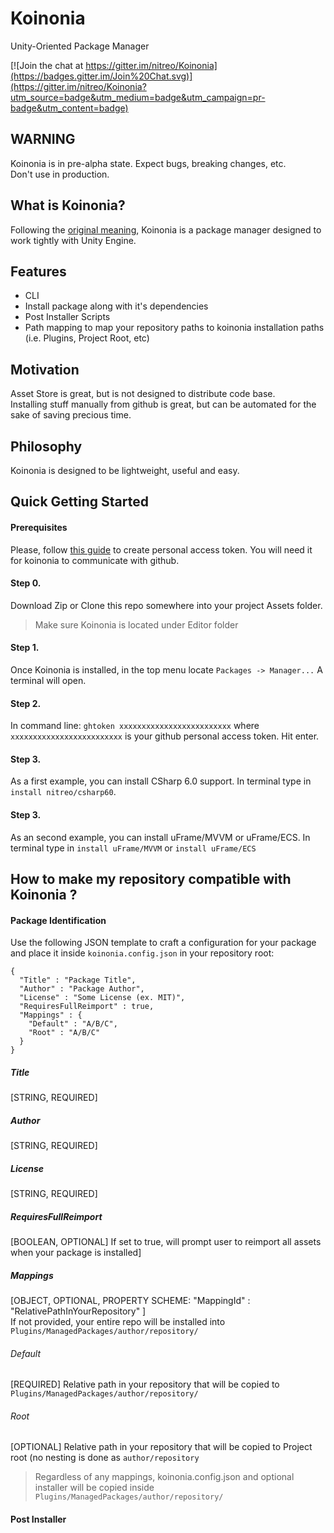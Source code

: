 # Koinonia
Unity-Oriented Package Manager  

[![Join the chat at https://gitter.im/nitreo/Koinonia](https://badges.gitter.im/Join%20Chat.svg)](https://gitter.im/nitreo/Koinonia?utm_source=badge&utm_medium=badge&utm_campaign=pr-badge&utm_content=badge)

## WARNING

Koinonia is in pre-alpha state. Expect bugs, breaking changes, etc.  
Don't use in production.

## What is Koinonia? 

Following the [original meaning](https://en.wikipedia.org/wiki/Koinonia), Koinonia is a package manager designed to work tightly with Unity Engine. 

## Features

* CLI
* Install package along with it's dependencies
* Post Installer Scripts
* Path mapping to map your repository paths to koinonia installation paths (i.e. Plugins, Project Root, etc)

## Motivation

Asset Store is great, but is not designed to distribute code base.  
Installing stuff manually from github is great, but can be automated for the sake of saving precious time.  

## Philosophy

Koinonia is designed to be lightweight, useful and easy.

## Quick Getting Started

#### Prerequisites  
Please, follow [this guide](https://github.com/blog/1509-personal-api-tokens) to create personal access token. You will need it for koinonia to communicate with github.

#### Step 0.
Download Zip or Clone this repo somewhere into your project Assets folder.  
> Make sure Koinonia is located under Editor folder

#### Step 1. 
Once Koinonia is installed, in the top menu locate `Packages -> Manager...`
A terminal will open.

#### Step 2.
In command line: `ghtoken xxxxxxxxxxxxxxxxxxxxxxxxx` where `xxxxxxxxxxxxxxxxxxxxxxxxx` is your github personal access token.
Hit enter.

#### Step 3.
As a first example, you can install CSharp 6.0 support. In terminal type in `install nitreo/csharp60`. 

#### Step 3.
As an second example, you can install uFrame/MVVM or uFrame/ECS. In terminal type in `install uFrame/MVVM` or `install uFrame/ECS`

## How to make my repository compatible with Koinonia ?
#### Package Identification
Use the following JSON template to craft a configuration for your package and place it inside `koinonia.config.json` in your repository root:  
```
{
  "Title" : "Package Title",
  "Author" : "Package Author",
  "License" : "Some License (ex. MIT)",
  "RequiresFullReimport" : true,  
  "Mappings" : {
    "Default" : "A/B/C",
    "Root" : "A/B/C"
  } 
}
```

##### Title
[STRING, REQUIRED]
##### Author
[STRING, REQUIRED]
##### License
[STRING, REQUIRED]
##### RequiresFullReimport
[BOOLEAN, OPTIONAL] If set to true, will prompt user to reimport all assets when your package is installed]
##### Mappings
[OBJECT, OPTIONAL, PROPERTY SCHEME: "MappingId" : "RelativePathInYourRepository" ]  
If not provided, your entire repo will be installed into `Plugins/ManagedPackages/author/repository/`
###### Default
[REQUIRED] Relative path in your repository that will be copied to `Plugins/ManagedPackages/author/repository/`
###### Root
[OPTIONAL] Relative path in your repository that will be copied to Project root (no nesting is done as `author/repository`
  
  
> Regardless of any mappings, koinonia.config.json and optional installer will be copied inside `Plugins/ManagedPackages/author/repository/`  


#### Post Installer



